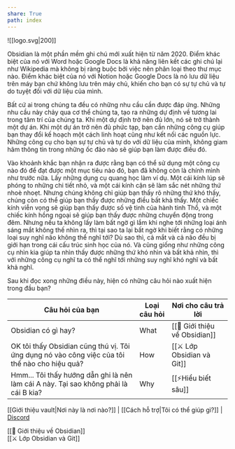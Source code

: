 ```yaml
---  
share: True  
path: index  
---  
```

    
![[logo.svg|200]]  
  
Obsidian là một phần mềm ghi chú mới xuất hiện từ năm 2020. Điểm khác biệt của nó với Word hoặc Google Docs là khả năng liên kết các ghi chú lại như Wikipedia mà không bị ràng buộc bởi việc nên phân loại theo thư mục nào. Điểm khác biệt của nó với Notion hoặc Google Docs là nó lưu dữ liệu trên máy bạn chứ không lưu trên máy chủ, khiến cho bạn có sự tự chủ và tự do tuyệt đối với dữ liệu của mình.    
  
Bất cứ ai trong chúng ta đều có những nhu cầu cần được đáp ứng. Những nhu cầu này chảy qua cơ thể chúng ta, tạo ra những dự định về tương lai trong tâm trí của chúng ta. Khi một dự định trở nên đủ lớn, nó sẽ trở thành một dự án. Khi một dự án trở nên đủ phức tạp, bạn cần những công cụ giúp bạn thay đổi kế hoạch một cách linh hoạt cũng như kết nối các nguồn lực. Những công cụ cho bạn sự tự chủ và tự do với dữ liệu của mình, không giam hãm thông tin trong những ốc đảo nào sẽ giúp bạn làm được điều đó.  
    
Vào khoảnh khắc bạn nhận ra được rằng bạn có thể sử dụng một công cụ nào đó để đạt được một mục tiêu nào đó, bạn đã không còn là chính mình như trước nữa. Lấy những dụng cụ quang học làm ví dụ. Một cái kính lúp sẽ phóng to những chi tiết nhỏ, và một cái kính cận sẽ làm sắc nét những thứ nhoè nhoẹt. Nhưng chúng không chỉ giúp bạn thấy rõ những thứ khó thấy, chúng còn có thể giúp bạn thấy được những điều bất khả thấy. Một chiếc kính viễn vọng sẽ giúp bạn thấy được số vệ tinh của hành tinh Thổ, và một chiếc kính hồng ngoại sẽ giúp bạn thấy được những chuyển động trong đêm. Nhưng nếu ta không lấy làm bất ngờ gì lắm khi nghe tới những loại ánh sáng mắt không thế nhìn ra, thì tại sao ta lại bất ngờ khi biết rằng có những loại suy nghĩ não không thể nghĩ tới? Dù sao thì, cả mắt và cả não đều bị giới hạn trong cái cấu trúc sinh học của nó. Và cũng giống như những công cụ nhìn kia giúp ta nhìn thấy được những thứ khó nhìn và bất khả nhìn, thì với những công cụ nghĩ ta có thể nghĩ tới những suy nghĩ khó nghĩ và bất khả nghĩ.   
  
Sau khi đọc xong những điều này, hiện có những câu hỏi nào xuất hiện trong đầu bạn?  
  
| Câu hỏi của bạn                                                                               | Loại câu hỏi | Nơi cho câu trả lời           |  
| --------------------------------------------------------------------------------------------- | ------------ | ----------------------------- |  
| Obsidian có gì hay?                                                                           | What         | [[💎 Giới thiệu về Obsidian]] |  
| OK tôi thấy Obsidian cũng thú vị. Tôi ứng dụng nó vào công việc của tôi thế nào cho hiệu quả? | How          | [[⚔️ Lớp Obsidian và Git]]    |  
| Hmm... Tôi thấy hướng dẫn ghi là nên làm cái A này. Tại sao không phải là cái B kia?          | Why          | [[⚡Hiểu biết sâu]]           |  
  
  
[[Giới thiệu vault|Nơi này là nơi nào?]] | [[Cách hỗ trợ|Tôi có thể giúp gì?]] | [Discord](https://discord.gg/ynvxH2K7Ct)   
  
  
 [[💎 Giới thiệu về Obsidian]]   
 [[⚔️ Lớp Obsidian và Git]]   